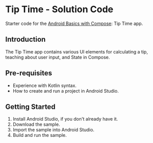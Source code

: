 Tip Time - Solution Code
=================================

Starter code for the [Android Basics with Compose](https://developer.android.com/courses/android-basics-compose/course): Tip Time app.

 
Introduction
------------
The Tip Time app contains various UI elements for calculating a tip,
teaching about user input, and State in Compose.


Pre-requisites
--------------
* Experience with Kotlin syntax.
* How to create and run a project in Android Studio.


Getting Started
---------------
1. Install Android Studio, if you don't already have it.
2. Download the sample.
3. Import the sample into Android Studio.
4. Build and run the sample.
